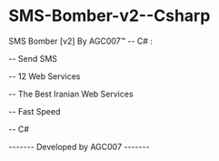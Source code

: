 # SMS-Bomber-v2--Csharp
SMS Bomber [v2] By AGC007™ -- C# :

-- Send SMS

-- 12 Web Services

-- The Best Iranian Web Services

-- Fast Speed

-- C#

------- Developed by AGC007 -------
